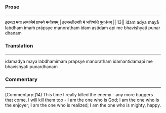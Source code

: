 ### Prose 
 --- 
इदमद्य मया लब्धमिमं प्राप्स्ये मनोरथम् |
इदमस्तीदमपि मे भविष्यति पुनर्धनम् || 13||
idam adya mayā labdham imaṁ prāpsye manoratham
idam astīdam api me bhaviṣhyati punar dhanam

### Translation 
 --- 
idamadya maya labdhamimam prapsye manoratham idamantidamapi me bhavishyati punardhanam

### Commentary 
 --- 
[Commentary:]14) This time I really killed the enemy - any more buggers that come, I will kill them too - I am the one who is God; I am the one who is the enjoyer; I am the one who is realized; I am the one who is mighty, happy.